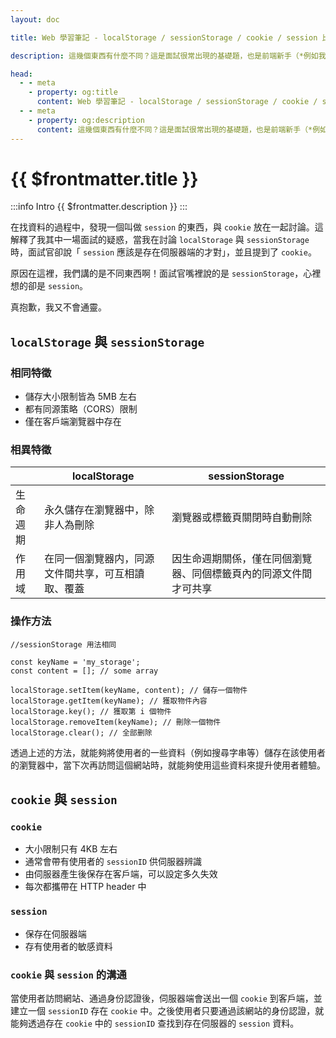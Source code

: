 ```yaml
---
layout: doc

title: Web 學習筆記 - localStorage / sessionStorage / cookie / session 比較

description: 這幾個東西有什麼不同？這是面試很常出現的基礎題，也是前端新手（*例如我）很容易霧煞煞的部分。為了加深印象，我決定來整理一篇筆記。

head:
  - - meta
    - property: og:title
      content: Web 學習筆記 - localStorage / sessionStorage / cookie / session 比較
  - - meta
    - property: og:description
      content: 這幾個東西有什麼不同？這是面試很常出現的基礎題，也是前端新手（*例如我）很容易霧煞煞的部分。為了加深印象，我決定來整理一篇筆記。
---
```


# {{ $frontmatter.title }}

:::info Intro
{{ $frontmatter.description }}
:::

在找資料的過程中，發現一個叫做 `session` 的東西，與 `cookie` 放在一起討論。這解釋了我其中一場面試的疑惑，當我在討論 `localStorage` 與 `sessionStorage` 時，面試官卻說「 `session` 應該是存在伺服器端的才對」，並且提到了 `cookie`。

原因在這裡，我們講的是不同東西啊！面試官嘴裡說的是 `sessionStorage`，心裡想的卻是 `session`。

真抱歉，我又不會通靈。

## `localStorage` 與 `sessionStorage`

### 相同特徵

- 儲存大小限制皆為 5MB 左右
- 都有同源策略（CORS）限制
- 僅在客戶端瀏覽器中存在

### 相異特徵

|          | localStorage                                       | sessionStorage                                                   |
| -------- | -------------------------------------------------- | ---------------------------------------------------------------- |
| 生命週期 | 永久儲存在瀏覽器中，除非人為刪除                   | 瀏覽器或標籤頁關閉時自動刪除                                     |
| 作用域   | 在同一個瀏覽器内，同源文件間共享，可互相讀取、覆蓋 | 因生命週期關係，僅在同個瀏覽器、同個標籤頁內的同源文件間才可共享 |

### 操作方法

```js:line-numbers
//sessionStorage 用法相同

const keyName = 'my_storage';
const content = []; // some array

localStorage.setItem(keyName, content); // 儲存一個物件
localStorage.getItem(keyName); // 獲取物件內容
localStorage.key(); // 獲取第 i 個物件
localStorage.removeItem(keyName); // 刪除一個物件
localStorage.clear(); // 全部删除
```

透過上述的方法，就能夠將使用者的一些資料（例如搜尋字串等）儲存在該使用者的瀏覽器中，當下次再訪問這個網站時，就能夠使用這些資料來提升使用者體驗。

## `cookie` 與 `session`

### `cookie`

- 大小限制只有 4KB 左右
- 通常會帶有使用者的 `sessionID` 供伺服器辨識
- 由伺服器產生後保存在客戶端，可以設定多久失效
- 每次都攜帶在 HTTP header 中

### `session`

- 保存在伺服器端
- 存有使用者的敏感資料

### `cookie` 與 `session` 的溝通

當使用者訪問網站、通過身份認證後，伺服器端會送出一個 `cookie` 到客戶端，並建立一個 `sessionID` 存在 `cookie` 中。之後使用者只要通過該網站的身份認證，就能夠透過存在 `cookie` 中的 `sessionID` 查找到存在伺服器的 `session` 資料。
